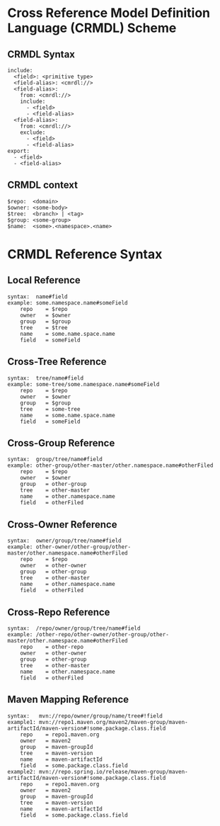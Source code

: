 # Cross Reference Model Definition Language (CRMDL) Scheme


## CRMDL Syntax
	include:
	  <field>: <primitive type>
	  <field-alias>: <cmrdl://>
	  <field-alias>:
	    from: <cmrdl://>
	    include:
	      - <field>
	      - <field-alias>
	  <field-alias>:
	    from: <cmrdl://>
	    exclude:
	      - <field>
	      - <field-alias>
	export:
	  - <field>
	  - <field-alias>


## CRMDL context

	$repo:  <domain>
	$owner: <some-body>
	$tree:  <branch> | <tag>
	$group: <some-group>
	$name:  <some>.<namespace>.<name>



# CRMDL Reference Syntax


## Local Reference

    syntax:  name#field
    example: some.namespace.name#someField
        repo    = $repo
        owner   = $owner
        group   = $group
        tree    = $tree
        name    = some.name.space.name
        field   = someField

## Cross-Tree Reference

    syntax:  tree/name#field
    example: some-tree/some.namespace.name#someField
        repo    = $repo
        owner   = $owner
        group   = $group
        tree    = some-tree
        name    = some.name.space.name
        field   = someField

## Cross-Group Reference

    syntax:  group/tree/name#field
    example: other-group/other-master/other.namespace.name#otherFiled
        repo    = $repo
        owner   = $owner
        group   = other-group
        tree    = other-master
        name    = other.namespace.name
        field   = otherFiled

## Cross-Owner Reference

    syntax:  owner/group/tree/name#field
    example: other-owner/other-group/other-master/other.namespace.name#otherFiled
        repo    = $repo
        owner   = other-owner
        group   = other-group
        tree    = other-master
        name    = other.namespace.name
        field   = otherFiled

## Cross-Repo Reference

    syntax:  /repo/owner/group/tree/name#field
    example: /other-repo/other-owner/other-group/other-master/other.namespace.name#otherFiled
        repo    = other-repo
        owner   = other-owner
        group   = other-group
        tree    = other-master
        name    = other.namespace.name
        field   = otherFiled

## Maven Mapping Reference

    syntax:   mvn://repo/owner/group/name/tree#!field
    example1: mvn://repo1.maven.org/maven2/maven-group/maven-artifactId/maven-version#!some.package.class.field
        repo    = repo1.maven.org
        owner   = maven2
        group   = maven-groupId
        tree    = maven-version
        name    = maven-artifactId
        field   = some.package.class.field
    example2: mvn://repo.spring.io/release/maven-group/maven-artifactId/maven-version#!some.package.class.field
        repo    = repo1.maven.org
        owner   = maven2
        group   = maven-groupId
        tree    = maven-version
        name    = maven-artifactId
        field   = some.package.class.field